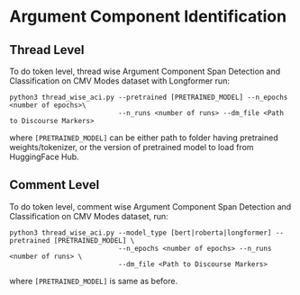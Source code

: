 # Argument Component Identification

## Thread Level
To do token level, thread wise Argument Component Span Detection and Classification on CMV Modes dataset with Longformer run:
```
python3 thread_wise_aci.py --pretrained [PRETRAINED_MODEL] --n_epochs <number of epochs>\
                           --n_runs <number of runs> --dm_file <Path to Discourse Markers>
```
where ``[PRETRAINED_MODEL]`` can be either path to folder having pretrained weights/tokenizer, or the version of pretrained model to load from HuggingFace Hub.

## Comment Level 
To do token level, comment wise Argument Component Span Detection and Classification on CMV Modes dataset, run:
```
python3 thread_wise_aci.py --model_type [bert|roberta|longformer] --pretrained [PRETRAINED_MODEL] \
                           --n_epochs <number of epochs> --n_runs <number of runs> \
                           --dm_file <Path to Discourse Markers>
```
where ``[PRETRAINED_MODEL]`` is same as before. 